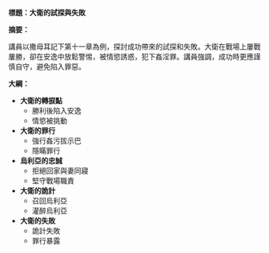 **標題：大衛的試探與失敗**

**摘要：**

講員以撒母耳記下第十一章為例，探討成功帶來的試探和失敗。大衛在戰場上屢戰屢勝，卻在安逸中放鬆警惕，被情慾誘惑，犯下姦淫罪。講員強調，成功時更應謹慎自守，避免陷入罪惡。

**大綱：**

* **大衛的轉捩點**
    * 勝利後陷入安逸
    * 情慾被挑動
* **大衛的罪行**
    * 強行姦污拔示巴
    * 隱瞞罪行
* **烏利亞的忠誠**
    * 拒絕回家與妻同寢
    * 堅守戰場職責
* **大衛的詭計**
    * 召回烏利亞
    * 灌醉烏利亞
* **大衛的失敗**
    * 詭計失敗
    * 罪行暴露
